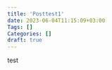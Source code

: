 ```yaml
---
title: 'Posttest1'
date: 2023-06-04T11:15:09+03:00
Tags: []
Categories: []
draft: true
---
```


test
